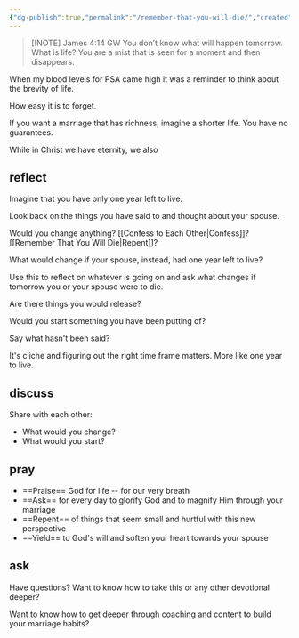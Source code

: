 ```yaml
---
{"dg-publish":true,"permalink":"/remember-that-you-will-die/","created":"2023-03-14T15:12:06.779-07:00"}
---
```



> [!NOTE] James 4:14 GW
> You don’t know what will happen tomorrow. What is life? You are a mist that is seen for a moment and then disappears.

When my blood levels for PSA came high it was a reminder to think about the brevity of life. 

How easy it is to forget. 

If you want a marriage that has richness, imagine a shorter life. You have no guarantees. 

While in Christ we have eternity, we also 

## reflect
Imagine that you have only one year left to live. 

Look back on the things you have said to and thought about your spouse. 

Would you change anything?  [[Confess to Each Other\|Confess]]?  [[Remember That You Will Die\|Repent]]?  

What would change if your spouse, instead, had one year left to live?

Use this to reflect on whatever is going on and ask what changes if tomorrow you or your spouse were to die. 

Are there things you would release?

Would you start something you have been putting of?

Say what hasn't been said?

It's cliche and figuring out the right time frame matters. More like one year to live. 

## discuss 
Share with each other:

- What would you change?
- What would you start?

## pray
- ==Praise== God for life -- for our very breath 
- ==Ask== for every day to glorify God and to magnify Him through your marriage
- ==Repent== of things that seem small and hurtful with this new perspective 
- ==Yield== to God's will and soften your heart towards your spouse 

## ask
Have questions?  Want to know how to take this or any other devotional deeper?

Want to know how to get deeper through coaching and content to build your marriage habits?



